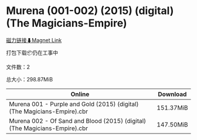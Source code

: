 # Murena (001-002) (2015) (digital) (The Magicians-Empire)

[磁力链接⬇Magnet Link](magnet:?xt=urn:btih:cbda74bab77d5b4260bd2df85b815956e47d36f2&dn=Murena%20%28001-002%29%20%282015%29%20%28digital%29%20%28The%20Magicians-Empire%29)

打包下载📦仍在工事中

文件数：2

总大小：298.87MiB

Online | Download
--- | ---
Murena 001 - Purple and Gold (2015) (digital) (The Magicians-Empire).cbr | 151.37MiB
Murena 002 - Of Sand and Blood (2015) (digital) (The Magicians-Empire).cbr | 147.50MiB
